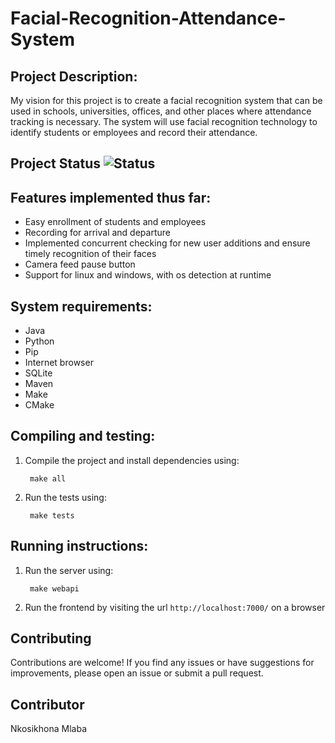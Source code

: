 # Facial-Recognition-Attendance-System

## Project Description:
My vision for this project is to create a facial recognition system that can be used in schools, universities, offices, and other places where attendance tracking is necessary. The system will use facial recognition technology to identify students or employees and record their attendance.

## Project Status ![Status](https://img.shields.io/badge/status-in%20progress-yellow)

## Features implemented thus far:
- Easy enrollment of students and employees
- Recording for arrival and departure
- Implemented concurrent checking for new user additions and ensure timely recognition of their faces
- Camera feed pause button
- Support for linux and windows, with os detection at runtime

## System requirements:
- Java
- Python
- Pip
- Internet browser
- SQLite
- Maven
- Make
- CMake

## Compiling and testing:
1. Compile the project and install dependencies using: 
        
        make all

2. Run the tests using:
        
        make tests

## Running instructions:
1. Run the server using:
        
        make webapi

2. Run the frontend by visiting the url `http://localhost:7000/` on a browser

## Contributing

Contributions are welcome! If you find any issues or have suggestions for improvements, please open an issue or submit a pull request.

## Contributor

Nkosikhona Mlaba